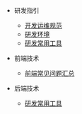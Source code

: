 * 研发指引
  * [开发运维规范](devops/dev.md)
  * [研发环境](devops/ubuntu-config.md)
  * [研发常用工具](devops/git.md)

* 前端技术
  * [前端常见问题汇总](frontend/problem-frontend/other-problem.md)

* 后端技术
  * [研发常用工具](backend/docker.md)

